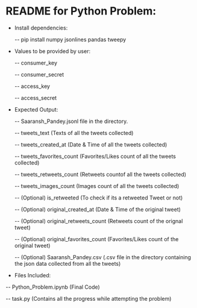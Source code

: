 # README for Python Problem:

- Install dependencies:

   -- pip install numpy jsonlines pandas tweepy

- Values to be provided by user:
   
   -- consumer_key
   
   -- consumer_secret
   
   -- access_key
   
   -- access_secret


- Expected Output:
	
   -- Saaransh_Pandey.jsonl file in the directory.
   
   -- tweets_text (Texts of all the tweets collected)
   
   -- tweets_created_at (Date & Time of all the tweets collected)
   
   -- tweets_favorites_count (Favorites/Likes count of all the tweets collected)
   
   -- tweets_retweets_count (Retweets countof all the tweets collected)
   
   -- tweets_images_count (Images count of all the tweets collected)

   -- (Optional) is_retweeted (To check if its a retweeted Tweet or not)
   
   -- (Optional) original_created_at (Date & Time of the original tweet)
   
   -- (Optional) original_retweets_count (Retweets count of the orignal tweet)
   
   -- (Optional) original_favorites_count (Favorites/Likes count of the original tweet)
   
   -- (Optional) Saaransh_Pandey.csv (.csv file in the directory containing the json data collected from all the tweets)
   
 - Files Included:
 
  -- Python_Problem.ipynb (Final Code)
  
  -- task.py (Contains all the progress while attempting the problem)



